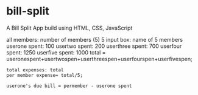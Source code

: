 # bill-split
A Bill Split App build using HTML, CSS, JavaScript


  all members: number of members (5)
    5 input box: name of 5 members
    userone spent: 100
    usertwo spent: 200
    userthree spent: 700
    userfour spent: 1250
    userfive spent: 1000
    total = useronespent+usertwospen+userthreespen+userfourspen+userfivespen;

    total expenses: total
    per member expense= total/5;

    userone's due bill = permember - userone spent
